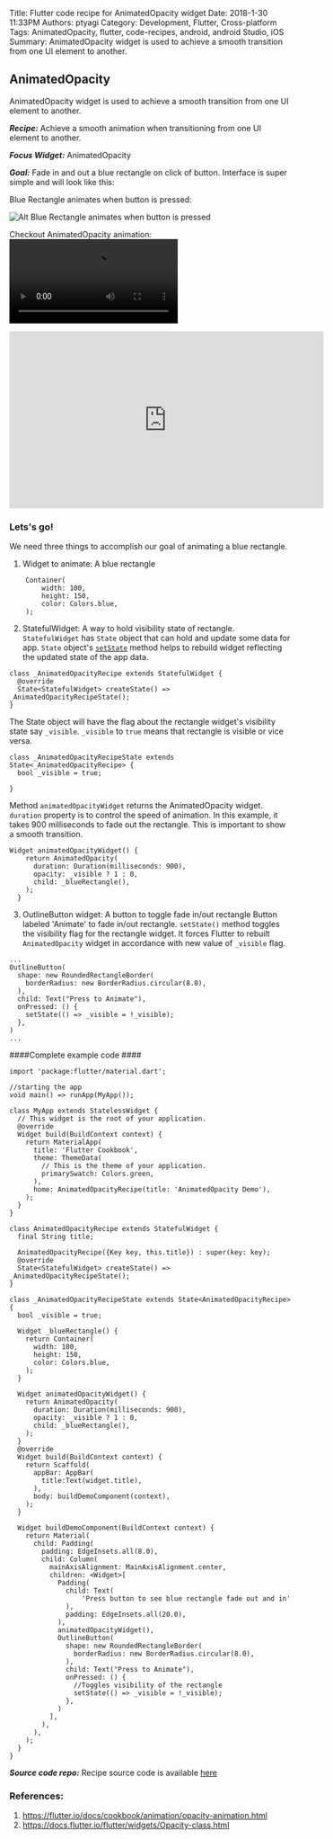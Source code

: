 Title: Flutter code recipe for AnimatedOpacity widget
Date: 2018-1-30 11:33PM
Authors: ptyagi
Category: Development, Flutter, Cross-platform
Tags: AnimatedOpacity, flutter, code-recipes, android, android Studio, iOS
Summary: AnimatedOpacity widget is used to achieve a smooth transition from one UI element to another.

## AnimatedOpacity

AnimatedOpacity widget is used to achieve a smooth transition from one UI element to another.

***Recipe:*** Achieve a smooth animation when transitioning from one UI element to another.

***Focus Widget:*** AnimatedOpacity

***Goal:*** Fade in and out a blue rectangle on click of button. 
Interface is super simple and will look like this:

Blue Rectangle animates when button is pressed: 

![Alt Blue Rectangle animates when button is pressed]({attach}../../media/flutter/animatedOpacity/step1.png)

Checkout AnimatedOpacity animation: 
![Alt Checkout AnimatedOpacity animation]({attach}../../media/flutter/animatedOpacity/animated_opacity.webm)
<iframe width="560" height="315" src="https://www.youtube.com/embed/lKO8YTq_QcU" frameborder="0" allow="accelerometer; autoplay; encrypted-media; gyroscope; picture-in-picture" allowfullscreen></iframe>

### Lets's go! ###

We need three things to accomplish our goal of animating a blue rectangle.
1. Widget to animate: A blue rectangle
```
    Container(
        width: 100,
        height: 150,
        color: Colors.blue,
    );
```
    
2. StatefulWidget: A way to hold visibility state of rectangle.
`StatefulWidget` has `State` object that can hold and update some data for app. 
`State` object's [`setState`](https://docs.flutter.io/flutter/widgets/State/setState.html) method helps to rebuild widget reflecting the updated state of the app data.

```
class _AnimatedOpacityRecipe extends StatefulWidget {
  @override
  State<StatefulWidget> createState() => _AnimatedOpacityRecipeState();
}
```

The State object will have the flag about the rectangle widget's visibility state say `_visible`.
`_visible` to `true` means that rectangle is visible or vice versa.
```
class _AnimatedOpacityRecipeState extends State<_AnimatedOpacityRecipe> {
  bool _visible = true;
  
} 
```
    
Method `animatedOpacityWidget` returns the AnimatedOpacity widget.
`duration` property is to control the speed of animation. 
In this example, it takes 900 milliseconds to fade out the rectangle.
This is important to show a smooth transition. 
```
Widget animatedOpacityWidget() {
    return AnimatedOpacity(
      duration: Duration(milliseconds: 900),
      opacity: _visible ? 1 : 0,
      child: _blueRectangle(),
    );
  }
```    
3. OutlineButton widget: A button to toggle fade in/out rectangle
Button labeled 'Animate' to fade in/out rectangle.
`setState()` method toggles the visibility flag for the rectangle widget.
It forces Flutter to rebuilt `AnimatedOpacity` widget in accordance with new value of `_visible` flag.
```
...
OutlineButton(
  shape: new RoundedRectangleBorder(
    borderRadius: new BorderRadius.circular(8.0),
  ),
  child: Text("Press to Animate"),
  onPressed: () {
    setState(() => _visible = !_visible);
  },
)
...
```

####Complete example code ####
```
import 'package:flutter/material.dart';

//starting the app
void main() => runApp(MyApp());

class MyApp extends StatelessWidget {
  // This widget is the root of your application.
  @override
  Widget build(BuildContext context) {
    return MaterialApp(
      title: 'Flutter Cookbook',
      theme: ThemeData(
        // This is the theme of your application.
        primarySwatch: Colors.green,
      ),
      home: AnimatedOpacityRecipe(title: 'AnimatedOpacity Demo'),
    );
  }
}

class AnimatedOpacityRecipe extends StatefulWidget {
  final String title;

  AnimatedOpacityRecipe({Key key, this.title}) : super(key: key);
  @override
  State<StatefulWidget> createState() => _AnimatedOpacityRecipeState();
}

class _AnimatedOpacityRecipeState extends State<AnimatedOpacityRecipe> {
  bool _visible = true;

  Widget _blueRectangle() {
    return Container(
      width: 100,
      height: 150,
      color: Colors.blue,
    );
  }

  Widget animatedOpacityWidget() {
    return AnimatedOpacity(
      duration: Duration(milliseconds: 900),
      opacity: _visible ? 1 : 0,
      child: _blueRectangle(),
    );
  }
  @override
  Widget build(BuildContext context) {
    return Scaffold(
      appBar: AppBar(
        title:Text(widget.title),
      ),
      body: buildDemoComponent(context),
    );
  }

  Widget buildDemoComponent(BuildContext context) {
    return Material(
      child: Padding(
        padding: EdgeInsets.all(8.0),
        child: Column(
          mainAxisAlignment: MainAxisAlignment.center,
          children: <Widget>[
            Padding(
              child: Text(
                  'Press button to see blue rectangle fade out and in'
              ),
              padding: EdgeInsets.all(20.0),
            ),
            animatedOpacityWidget(),
            OutlineButton(
              shape: new RoundedRectangleBorder(
                borderRadius: new BorderRadius.circular(8.0),
              ),
              child: Text("Press to Animate"),
              onPressed: () {
                //Toggles visibility of the rectangle
                setState(() => _visible = !_visible);
              },
            )
          ],
        ),
      ),
    );
  }
}
```
***Source code repo:*** 
Recipe source code is available [here](animated_opacity.dart)


### References: ###
1. https://flutter.io/docs/cookbook/animation/opacity-animation.html
2. https://docs.flutter.io/flutter/widgets/Opacity-class.html
